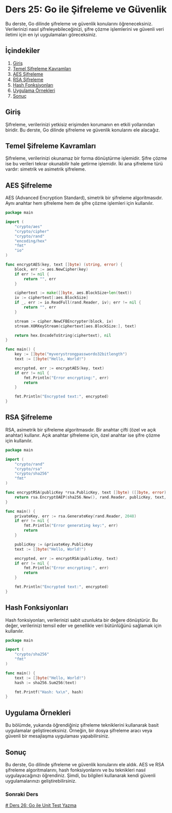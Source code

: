# Ders 25: Go ile Şifreleme ve Güvenlik

Bu derste, Go dilinde şifreleme ve güvenlik konularını öğreneceksiniz. Verilerinizi nasıl şifreleyebileceğinizi, şifre çözme işlemlerini ve güvenli veri iletimi için en iyi uygulamaları göreceksiniz.

## İçindekiler

1. [Giriş](#giriş)
2. [Temel Şifreleme Kavramları](#temel-şifreleme-kavramları)
3. [AES Şifreleme](#aes-şifreleme)
4. [RSA Şifreleme](#rsa-şifreleme)
5. [Hash Fonksiyonları](#hash-fonksiyonları)
6. [Uygulama Örnekleri](#uygulama-örnekleri)
7. [Sonuç](#sonuç)

## Giriş

Şifreleme, verilerinizi yetkisiz erişimden korumanın en etkili yollarından biridir. Bu derste, Go dilinde şifreleme ve güvenlik konularını ele alacağız.

## Temel Şifreleme Kavramları

Şifreleme, verilerinizi okunamaz bir forma dönüştürme işlemidir. Şifre çözme ise bu verileri tekrar okunabilir hale getirme işlemidir. İki ana şifreleme türü vardır: simetrik ve asimetrik şifreleme.

## AES Şifreleme

AES (Advanced Encryption Standard), simetrik bir şifreleme algoritmasıdır. Aynı anahtar hem şifreleme hem de şifre çözme işlemleri için kullanılır.

```go
package main

import (
    "crypto/aes"
    "crypto/cipher"
    "crypto/rand"
    "encoding/hex"
    "fmt"
    "io"
)

func encryptAES(key, text []byte) (string, error) {
    block, err := aes.NewCipher(key)
    if err != nil {
        return "", err
    }

    ciphertext := make([]byte, aes.BlockSize+len(text))
    iv := ciphertext[:aes.BlockSize]
    if _, err := io.ReadFull(rand.Reader, iv); err != nil {
        return "", err
    }

    stream := cipher.NewCFBEncrypter(block, iv)
    stream.XORKeyStream(ciphertext[aes.BlockSize:], text)

    return hex.EncodeToString(ciphertext), nil
}

func main() {
    key := []byte("myverystrongpasswordo32bitlength")
    text := []byte("Hello, World!")

    encrypted, err := encryptAES(key, text)
    if err != nil {
        fmt.Println("Error encrypting:", err)
        return
    }

    fmt.Println("Encrypted text:", encrypted)
}
```

## RSA Şifreleme

RSA, asimetrik bir şifreleme algoritmasıdır. Bir anahtar çifti (özel ve açık anahtar) kullanır. Açık anahtar şifreleme için, özel anahtar ise şifre çözme için kullanılır.

```go
package main

import (
    "crypto/rand"
    "crypto/rsa"
    "crypto/sha256"
    "fmt"
)

func encryptRSA(publicKey *rsa.PublicKey, text []byte) ([]byte, error) {
    return rsa.EncryptOAEP(sha256.New(), rand.Reader, publicKey, text, nil)
}

func main() {
    privateKey, err := rsa.GenerateKey(rand.Reader, 2048)
    if err != nil {
        fmt.Println("Error generating key:", err)
        return
    }

    publicKey := &privateKey.PublicKey
    text := []byte("Hello, World!")

    encrypted, err := encryptRSA(publicKey, text)
    if err != nil {
        fmt.Println("Error encrypting:", err)
        return
    }

    fmt.Println("Encrypted text:", encrypted)
}
```

## Hash Fonksiyonları

Hash fonksiyonları, verilerinizi sabit uzunlukta bir değere dönüştürür. Bu değer, verilerinizi temsil eder ve genellikle veri bütünlüğünü sağlamak için kullanılır.

```go
package main

import (
    "crypto/sha256"
    "fmt"
)

func main() {
    text := []byte("Hello, World!")
    hash := sha256.Sum256(text)

    fmt.Printf("Hash: %x\n", hash)
}
```

## Uygulama Örnekleri

Bu bölümde, yukarıda öğrendiğiniz şifreleme tekniklerini kullanarak basit uygulamalar geliştireceksiniz. Örneğin, bir dosya şifreleme aracı veya güvenli bir mesajlaşma uygulaması yapabilirsiniz.

## Sonuç

Bu derste, Go dilinde şifreleme ve güvenlik konularını ele aldık. AES ve RSA şifreleme algoritmalarını, hash fonksiyonlarını ve bu teknikleri nasıl uygulayacağınızı öğrendiniz. Şimdi, bu bilgileri kullanarak kendi güvenli uygulamalarınızı geliştirebilirsiniz.

### Sonraki Ders

[# Ders 26: Go ile Unit Test Yazma](../ders26/README.md)